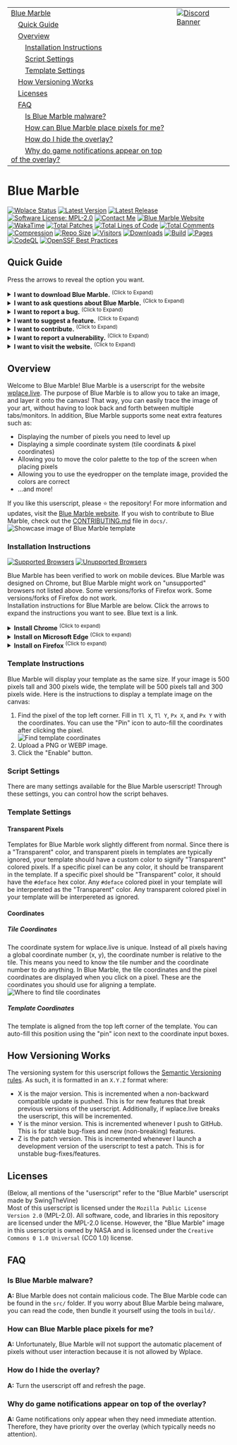 <table>
  <tr>
    <td><a href="#blue-marble">Blue Marble</a></td>
    <td valign="top" rowspan="99"><a href="https://discord.gg/tpeBPy46hf"><img alt="Discord Banner" src="https://discord.com/api/guilds/796124137042608188/widget.png?style=banner4"></a></td>
  </tr>
  <tr>
    <td>&emsp;<a href="#quick-guide">Quick Guide</a></td>
  </tr>
  <tr>
    <td>&emsp;<a href="#overview">Overview</a></td>
  </tr>
  <tr>
    <td>&emsp;&emsp;<a href="#installation-instructions">Installation Instructions</a></td>
  </tr>
  <tr>
    <td>&emsp;&emsp;<a href="#script-settings">Script Settings</a></td>
  </tr>
  <tr>
    <td>&emsp;&emsp;<a href="#template-settings">Template Settings</a></td>
  </tr>
  <tr>
    <td>&emsp;<a href="#how-versioning-works">How Versioning Works</a></td>
  </tr>
  <tr>
    <td>&emsp;<a href="#licenses">Licenses</a></td>
  </tr>
  <tr>
    <td>&emsp;<a href="#faq">FAQ</a></td>
  </tr>
  <tr>
    <td>&emsp;&emsp;<a href="#is-blue-marble-malware">Is Blue Marble malware?</a></td>
  </tr>
  <tr>
    <td>&emsp;&emsp;<a href="#how-can-blue-marble-place-pixels-for-me">How can Blue Marble place pixels for me?</a></td>
  </tr>
  <tr>
    <td>&emsp;&emsp;<a href="#how-do-i-hide-the-overlay">How do I hide the overlay?</a></td>
  </tr>
  <tr>
    <td>&emsp;&emsp;<a href="#why-do-game-notifications-appear-on-top-of-the-overlay">Why do game notifications appear on top of the overlay?</a></td>
  </tr>
</table>

<h1>Blue Marble</h1>
<a href="https://status.wplace.lol" target="_blank" rel="noopener noreferrer"><img alt="Wplace Status" src="https://status.wplace.lol/badge/_/status?labelColor=5f5f5f&color=&style=flat&label=Wplace%20Status"></a>
<a href="" target="_blank" rel="noopener noreferrer"><img alt="Latest Version" src="https://img.shields.io/badge/Latest_Version-0.87.0-lightblue?style=flat"></a>
<a href="https://github.com/SwingTheVine/Wplace-BlueMarble/releases" target="_blank" rel="noopener noreferrer"><img alt="Latest Release" src="https://img.shields.io/github/v/release/SwingTheVine/Wplace-BlueMarble?sort=semver&style=flat&label=Latest%20Release&color=blue"></a>
<a href="https://github.com/SwingTheVine/Wplace-BlueMarble/blob/main/LICENSE.txt" target="_blank" rel="noopener noreferrer"><img alt="Software License: MPL-2.0" src="https://img.shields.io/badge/Software_License-MPL--2.0-slateblue?style=flat"></a>
<a href="https://discord.gg/tpeBPy46hf" target="_blank" rel="noopener noreferrer"><img alt="Contact Me" src="https://img.shields.io/badge/Contact_Me-gray?style=flat&logo=Discord&logoColor=white&logoSize=auto&labelColor=cornflowerblue"></a>
<a href="https://bluemarble.camilledaguin.fr/" target="_blank" rel="noopener noreferrer"><img alt="Blue Marble Website" src="https://img.shields.io/badge/Blue_Marble_Website-Camille_Daguin-blue?style=flat&logo=globe&logoColor=white"></a>
<a href="" target="_blank" rel="noopener noreferrer"><img alt="WakaTime" src="https://img.shields.io/badge/Coding_Time-111hrs_12mins-blue?style=flat&logo=wakatime&logoColor=black&logoSize=auto&labelColor=white"></a>
<a href="" target="_blank" rel="noopener noreferrer"><img alt="Total Patches" src="https://img.shields.io/badge/Total_Patches-494-black?style=flat"></a>
<a href="" target="_blank" rel="noopener noreferrer"><img alt="Total Lines of Code" src="https://tokei.rs/b1/github/SwingTheVine/Wplace-BlueMarble?category=code"></a>
<a href="" target="_blank" rel="noopener noreferrer"><img alt="Total Comments" src="https://tokei.rs/b1/github/SwingTheVine/Wplace-BlueMarble?category=comments"></a>
<a href="" target="_blank" rel="noopener noreferrer"><img alt="Compression" src="https://img.shields.io/badge/Compression-70.37%25-blue"></a>
<a href="" target="_blank" rel="noopener noreferrer"><img alt="Repo Size" src="https://img.shields.io/github/repo-size/SwingTheVine/Wplace-BlueMarble"></a>
<a href="" target="_blank" rel="noopener noreferrer"><img alt="Visitors" src="https://img.shields.io/badge/Visitors-354_340-gainsboro?style=flat"></a>
<a href="" target="_blank" rel="noopener noreferrer"><img alt="Downloads" src="https://img.shields.io/github/downloads/SwingTheVine/Wplace-BlueMarble/total.svg"></a>
<a href="" target="_blank" rel="noopener noreferrer"><img alt="Build" src="https://github.com/SwingTheVine/Wplace-BlueMarble/actions/workflows/build.yml/badge.svg"></a>
<a href="" target="_blank" rel="noopener noreferrer"><img alt="Pages" src="https://github.com/SwingTheVine/Wplace-BlueMarble/actions/workflows/pages/pages-build-deployment/badge.svg?branch=wiki"></a>
<a href="" target="_blank" rel="noopener noreferrer"><img alt="CodeQL" src="https://github.com/SwingTheVine/Wplace-BlueMarble/actions/workflows/github-code-scanning/codeql/badge.svg"></a>
<a href="https://www.bestpractices.dev/projects/11067" target="_blank" rel="noopener noreferrer"><img alt="OpenSSF Best Practices" src="https://www.bestpractices.dev/projects/11067/badge"></a>

<h2>Quick Guide</h2>
<p>
  Press the arrows to reveal the option you want.
  <details>
    <summary>
      <b>I want to download Blue Marble.</b> <sup>(Click to Expand)</sup>
    </summary>
    <a href="#installation-instructions">Click here</a> to view the installation instructions.
  </details>
  <details>
    <summary>
      <b>I want to ask questions about Blue Marble.</b> <sup>(Click to Expand)</sup>
    </summary>
    <a href="https://discord.gg/tpeBPy46hf" target="_blank" rel="noopener noreferrer">Click here</a> for the Discord server invite to the Blue Marble support server.
    <br>
    <a href="https://github.com/SwingTheVine/Wplace-BlueMarble/discussions/categories/q-a">Click here</a> for the GitHub help & question page for Blue Marble.
  </details>
  <details>
    <summary>
      <b>I want to report a bug.</b> <sup>(Click to Expand)</sup>
    </summary>
    <a href="https://github.com/SwingTheVine/Wplace-BlueMarble/issues/new/choose">Click here</a> to report a bug, then choose the "Bug Report" option.
  </details>
  <details>
    <summary>
      <b>I want to suggest a feature.</b> <sup>(Click to Expand)</sup>
    </summary>
    <a href="https://github.com/SwingTheVine/Wplace-BlueMarble/issues/new/choose">Click here</a> to suggest a feature, then choose the Feature Request" option.
  </details>
  <details>
    <summary>
      <b>I want to contribute.</b> <sup>(Click to Expand)</sup>
    </summary>
    <a href="https://github.com/SwingTheVine/Wplace-BlueMarble/blob/main/docs/CONTRIBUTING.md">Click here</a> to read the contributing guidelines.
  </details>
  <details>
    <summary>
      <b>I want to report a vulnerability.</b> <sup>(Click to Expand)</sup>
    </summary>
    <a href="https://github.com/SwingTheVine/Wplace-BlueMarble/security">Click here</a> to submit a vulnerability report.
  </details>
  <details>
    <summary>
      <b>I want to visit the website.</b> <sup>(Click to Expand)</sup>
    </summary>
    <a href="https://bluemarble.camilledaguin.fr/" target="_blank" rel="noopener noreferrer">Click here</a> to visit the official Blue Marble website.
  </details>
</p>

<h2>Overview</h2>
<p>
  Welcome to Blue Marble! Blue Marble is a userscript for the website <a href="https://wplace.live/" target="_blank" rel="noopener noreferrer">wplace.live</a>. The purpose of Blue Marble is to allow you to take an image, and layer it onto the canvas! That way, you can easily trace the image of your art, without having to look back and forth between multiple tabs/monitors. In addition, Blue Marble supports some neat extra features such as: 
  <ul>
    <li>Displaying the number of pixels you need to level up</li>
    <li>Displaying a simple coordinate system (tile coordinats & pixel coordinates)</li>
    <li>Allowing you to move the color palette to the top of the screen when placing pixels</li>
    <li>Allowing you to use the eyedropper on the template image, provided the colors are correct</li>
    <li>...and more!</li>
  </ul>
  If you like this userscript, please ⭐ the repository! For more information and updates, visit the <a href="https://bluemarble.camilledaguin.fr/" target="_blank" rel="noopener noreferrer">Blue Marble website</a>. If you wish to contribute to Blue Marble, check out the <a href="https://github.com/SwingTheVine/Wplace-BlueMarble/blob/main/docs/CONTRIBUTING.md" target="_blank" rel="noopener noreferrer">CONTRIBUTING.md</a> file in <code>docs/</code>.

  <img alt="Showcase image of Blue Marble template" src="./assets/Showcase1.png">

  <h3>Installation Instructions</h3>
  <a href="" target="_blank" rel="noopener noreferrer"><img alt="Supported Browsers" src="https://img.shields.io/badge/Supported%20Browsers-Chrome%20%7C%20Firefox%2A%20%7C%20Safari%20%7C%20Edge%20%7C%20Brave-orange?style=flat"></a>
  <a href="" target="_blank" rel="noopener noreferrer"><img alt="Unupported Browsers" src="https://img.shields.io/badge/Unsupported%20Browsers-Firefox%2A%20%7C%20Kiwi%20%7C%20Vivaldi-red?style=flat"></a>
  <p>
    Blue Marble has been verified to work on mobile devices. Blue Marble was designed on Chrome, but Blue Marble might work on "unsupported" browsers not listed above. Some versions/forks of Firefox work. Some versions/forks of Firefox do not work.
    <br>
    Installation instructions for Blue Marble are below. Click the arrows to expand the instructions you want to see. Blue text is a link.
    <details>
      <summary>
        <b>Install Chrome</b> <sup>(Click to expand)</sup>
      </summary>
      <a href="https://www.youtube.com/watch?v=gg5oiJcftEc" target="_blank" rel="noopener noreferrer"><img alt="Install Tutorial" src="https://img.shields.io/badge/Install_Tutorial-gray?style=flat&logo=YouTube&logoColor=white&logoSize=auto&labelColor=darkred"></a>
      <ol>
        <li>Install the <a href="https://chromewebstore.google.com/detail/tampermonkey/dhdgffkkebhmkfjojejmpbldmpobfkfo" target="_blank" rel="noopener noreferrer">TamperMonkey</a> extension for Chrome.
        <br>
        <img alt="Click the 'Add extension' button" src="https://github.com/SwingTheVine/Wplace-BlueMarble/blob/main/docs/assets/ComputerChromeInstall1.png"></li>
        <li>Right-click the extension.
        <br>
        <img alt="Enter the 'Manage Extension' menu" src="https://github.com/SwingTheVine/Wplace-BlueMarble/blob/main/docs/assets/ComputerChromeInstall2.png"></li>
        <li>Left-click "Manage Extension."</li>
        <li>Enable "Developer Mode."
        <br>
        <img alt="Enable 'Developer Mode' and 'Allow user scripts'" src="https://github.com/SwingTheVine/Wplace-BlueMarble/blob/main/docs/assets/ComputerChromeInstall3.png"></li>
        <li>Enable "Allow user scripts."</li>
        <li><strong>One-click install:</strong> Click this link to Install Blue Marble directly: <a href="https://github.com/SwingTheVine/Wplace-BlueMarble/releases/download/pre/BlueMarble.user.js" target="_blank" rel="noopener noreferrer"><strong>Install Blue Marble</strong></a>
        <br>
        TamperMonkey will automatically detect the userscript and prompt you to Install it.</li>
        <li>Refresh the <a href="https://wplace.live/" target="_blank" rel="noopener noreferrer">wplace.live</a> webpage.</li>
      </ol>
    </details>
    <details>
      <summary>
        <b>Install on Microsoft Edge</b> <sup>(Click to expand)</sup>
      </summary>
      <ol>
        <li>Install the <a href="https://microsoftedge.microsoft.com/addons/detail/iikmkjmpaadaobahmlepeloendndfphd" target="_blank" rel="noopener noreferrer">TamperMonkey</a> plugin for Microsoft Edge.
        <br>
        <img alt="Click the 'Get' button" src="https://github.com/SwingTheVine/Wplace-BlueMarble/blob/main/docs/assets/ComputerEdgeInstall1.png"></li>
        <li>Right-click the extension.
        <br>
        <img alt="Enter the 'Manage Extension' menu" src="https://github.com/SwingTheVine/Wplace-BlueMarble/blob/main/docs/assets/ComputerEdgeInstall2.png"></li>
        <li>Left-click "Manage Extension."</li>
        <li>Enable "Developer Mode."
        <br>
        <img alt="Enable 'Developer Mode'" src="https://github.com/SwingTheVine/Wplace-BlueMarble/blob/main/docs/assets/ComputerEdgeInstall3.png"></li>
        <li>Download the <a href="https://github.com/SwingTheVine/Wplace-BlueMarble/releases" target="_blank" rel="noopener noreferrer">BlueMarble.user.js</a> file in the "Assets" of the latest release.</li>
        <li>Open the TamperMonkey Dashboard.
        <br>
        <img alt="Enter the TamperMonkey 'Dashboard'" src="https://github.com/SwingTheVine/Wplace-BlueMarble/blob/main/docs/assets/ComputerEdgeInstall4.png"></li>
        <li>Drag the <code>BlueMarble.user.js</code> file inside the dashboard of TamperMonkey.
        <br>
        <img alt="Drag the userscript into the dashboard" src="https://github.com/SwingTheVine/Wplace-BlueMarble/blob/main/docs/assets/ComputerChromeInstall5.png"></li>
        <li>Click the "Install" button to Install Blue Marble.
        <br>
        <img alt="Click the 'Install' button" src="https://github.com/SwingTheVine/Wplace-BlueMarble/blob/main/docs/assets/ComputerChromeInstall6.png"></li>
        <li>Enable Blue Marble inside the TamperMonkey dashboard.
        <br>
        <img alt="Enable Blue Marble" src="https://github.com/SwingTheVine/Wplace-BlueMarble/blob/main/docs/assets/ComputerChromeInstall7.png"></li>
        <li>Refresh the <a href="https://wplace.live/" target="_blank" rel="noopener noreferrer">wplace.live</a> webpage.</li>
      </ol>
    </details>
    <details>
      <summary>
        <b>Install on Firefox</b> <sup>(Click to expand)</sup>
      </summary>
      <ol>
        <li>Install the <a href="https://addons.mozilla.org/en-US/firefox/addon/tampermonkey/" target="_blank" rel="noopener noreferrer">TamperMonkey</a> plugin for Firefox.
        <br>
        <img alt="Click the 'Add to Firefox' button" src="https://github.com/SwingTheVine/Wplace-BlueMarble/blob/main/docs/assets/ComputerFireFoxInstall1.png"></li>
        <li><strong>One-click install:</strong> Click this link to Install Blue Marble directly: <a href="https://github.com/SwingTheVine/Wplace-BlueMarble/releases/download/pre/BlueMarble.user.js" target="_blank" rel="noopener noreferrer"><strong>Install Blue Marble</strong></a>
        <br>
        TamperMonkey will automatically detect the userscript and prompt you to install it.</li>
        <li>Refresh the <a href="https://wplace.live/" target="_blank" rel="noopener noreferrer">wplace.live</a> webpage.</li>
      </ol>
    </details>
  </p>

  <h3>Template Instructions</h3>
  <p>
    Blue Marble will display your template as the same size. If your image is 500 pixels tall and 300 pixels wide, the template will be 500 pixels tall and 300 pixels wide. Here is the instructions to display a template image on the canvas:
    <ol>
      <li>Find the pixel of the top left corner. Fill in <code>Tl X</code>, <code>Tl Y</code>, <code>Px X</code>, and <code>Px Y</code> with the coordinates. You can use the "Pin" icon to auto-fill the coordinates after clicking the pixel.
      <br>
      <img alt="Find template coordinates" src="https://github.com/SwingTheVine/Wplace-BlueMarble/blob/main/docs/assets/TemplateCoordinates1.png"></li>
      <li>Upload a PNG or WEBP image.</li>
      <li>Click the "Enable" button.</li>
    </ol>
  </p>

  <h3>Script Settings</h3>
  <p>
    There are many settings available for the Blue Marble userscript! Through these settings, you can control how the script behaves.
  </p>

  <h3>Template Settings</h3>
  <p>
    <h4>Transparent Pixels</h4>
    <p>
      Templates for Blue Marble work slightly different from normal. Since there is a "Transparent" color, and transparent pixels in templates are typically ignored, your template should have a custom color to signify "Transparent" colored pixels. If a specific pixel can be any color, it should be transparent in the template. If a specific pixel should be "Transparent" color, it should have the <code>#deface</code> hex color. Any <code>#deface</code> colored pixel in your template will be interpereted as the "Transparent" color. Any transparent colored pixel in your template will be interpereted as ignored.
    </p>
    <h4>Coordinates</h4>
    <p>
      <h5>Tile Coordinates</h5>
      <p>
        The coordinate system for wplace.live is unique. Instead of all pixels having a global coordinate number (x, y), the coordinate number is relative to the tile. This means you need to know the tile number and the coordinate number to do anything. In Blue Marble, the tile coordinates and the pixel coordinates are displayed when you click on a pixel. These are the coordinates you should use for aligning a template.
        <br>
        <img alt="Where to find tile coordinates" src="https://github.com/SwingTheVine/Wplace-BlueMarble/blob/main/docs/assets/TemplateCoordinatesDisplay.png">
      </p>
      <h5>Template Coordinates</h5>
      <p>
        The template is aligned from the top left corner of the template. You can auto-fill this position using the "pin" icon next to the coordinate input boxes.
      </p>
    </p>
  </p>
</p>

<h2>How Versioning Works</h2>
<p>
  The versioning system for this userscript follows the <a href="https://semver.org/" target="_blank" rel="noopener noreferrer">Semantic Versioning rules</a>. As such, it is formatted in an <code>X.Y.Z</code> format where:
  <ul>
    <li>X is the major version. This is incremented when a non-backward compatible update is pushed. This is for new features that break previous versions of the userscript. Additionally, if wplace.live breaks the userscript, this will be incremented.</li>
    <li>Y is the minor version. This is incremented whenever I push to GitHub. This is for stable bug-fixes and new (non-breaking) features.</li>
    <li>Z is the patch version. This is incremented whenever I launch a development version of the userscript to test a patch. This is for unstable bug-fixes/features.</li>
  </ul>
</p>

<h2>Licenses</h2>
<p>
  (Below, all mentions of the "userscript" refer to the "Blue Marble" userscript made by SwingTheVine) <br>
  Most of this userscript is licensed under the <code>Mozilla Public License Version 2.0</code> (MPL-2.0). All software, code, and libraries in this repository are licensed under the MPL-2.0 license. However, the "Blue Marble" image in this userscript is owned by NASA and is licensed under the <code>Creative Commons 0 1.0 Universal</code> (CC0 1.0) license.
</p>

<h2>FAQ</h2>
<p>
  <h3>Is Blue Marble malware?</h3>
  <p><b>A:</b> Blue Marble does not contain malicious code. The Blue Marble code can be found in the <code>src/</code> folder. If you worry about Blue Marble being malware, you can read the code, then bundle it yourself using the tools in <code>build/</code>.

  <h3>How can Blue Marble place pixels for me?</h3>
  <p><b>A:</b> Unfortunately, Blue Marble will not support the automatic placement of pixels without user interaction because it is not allowed by Wplace.

  <h3>How do I hide the overlay?</h3>
  <p><b>A:</b> Turn the userscript off and refresh the page.</p>

  <h3>Why do game notifications appear on top of the overlay?</h3>
  <p><b>A:</b> Game notifications only appear when they need immediate attention. Therefore, they have priority over the overlay (which typically needs no attention).</p>
</p>
